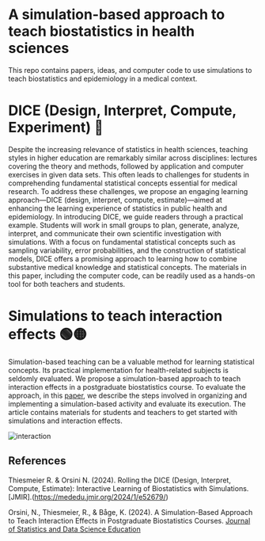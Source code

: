 # A simulation-based approach to teach biostatistics in health sciences
This repo contains papers, ideas, and computer code to use simulations to teach biostatistics and epidemiology in a medical context.

# DICE (Design, Interpret, Compute, Experiment) :game_die:
Despite the increasing relevance of statistics in health sciences, teaching styles in higher education are remarkably similar across disciplines: lectures covering the theory and methods, followed by application and computer exercises in given data sets. This often leads to challenges for students in comprehending fundamental statistical concepts essential for medical research. To address these challenges, we propose an engaging learning approach—DICE (design, interpret, compute, estimate)—aimed at enhancing the learning experience of statistics in public health and epidemiology. In introducing DICE, we guide readers through a practical example. Students will work in small groups to plan, generate, analyze, interpret, and communicate their own scientific investigation with simulations. With a focus on fundamental statistical concepts such as sampling variability, error probabilities, and the construction of statistical models, DICE offers a promising approach to learning how to combine substantive medical knowledge and statistical concepts. The materials in this paper, including the computer code, can be readily used as a hands-on tool for both teachers and students.

# Simulations to teach interaction effects :green_circle::yellow_circle:
Simulation-based teaching can be a valuable method for learning statistical concepts. Its practical implementation for health-related subjects is seldomly evaluated. We propose a simulation-based approach to teach interaction effects in a postgraduate biostatistics course. To evaluate the approach, in this [paper](https://doi.org/10.1080/26939169.2024.2394536), we describe the steps involved in organizing and implementing a simulation-based activity and evaluate its execution. The article contains materials for students and teachers to get started with simulations and interaction effects. 

![interaction](https://github.com/user-attachments/assets/e2a1910b-040b-414f-ad8c-8c7ea093a207)


## References
Thiesmeier R. & Orsini N. (2024). Rolling the DICE (Design, Interpret, Compute, Estimate): Interactive Learning of Biostatistics with Simulations.[JMIR].(https://mededu.jmir.org/2024/1/e52679/)

Orsini, N., Thiesmeier, R., & Båge, K. (2024). A Simulation-Based Approach to Teach Interaction Effects in Postgraduate Biostatistics Courses. [Journal of Statistics and Data Science Education](https://doi.org/10.1080/26939169.2024.2394536)

